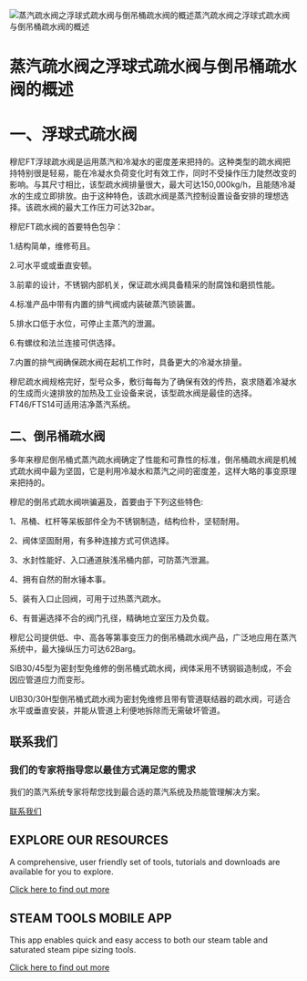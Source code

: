 
![蒸汽疏水阀之浮球式疏水阀与倒吊桶疏水阀的概述](/d/file/p/2015-04-20/fa7e21ea26498c60f21be966388fba47.jpg)蒸汽疏水阀之浮球式疏水阀与倒吊桶疏水阀的概述

# 蒸汽疏水阀之浮球式疏水阀与倒吊桶疏水阀的概述

# 一、浮球式疏水阀

穆尼FT浮球疏水阀是运用蒸汽和冷凝水的密度差来把持的。这种类型的疏水阀把持特别很是轻易，能在冷凝水负荷变化时有效工作，同时不受操作压力陡然改变的影响。与其尺寸相比，该型疏水阀排量很大，最大可达150,000kg/h，且能随冷凝水的生成立即排放。由于这种特色，该疏水阀是蒸汽控制设置设备安排的理想选择。该疏水阀的最大工作压力可达32bar。

穆尼FT疏水阀的首要特色包孕：

1.结构简单，维修苟且。

2.可水平或或垂直安顿。

3.前辈的设计，不锈钢内部机关，保证疏水阀具备精采的耐腐蚀和磨损性能。

4.标准产品中带有内置的排气阀或内装破蒸汽锁装置。

5.排水口低于水位，可停止主蒸汽的泄漏。

6.有螺纹和法兰连接可供选择。

7.内置的排气阀确保疏水阀在起机工作时，具备更大的冷凝水排量。

穆尼疏水阀规格完好，型号众多，敷衍每每为了确保有效的传热，哀求随着冷凝水的生成而火速排放的加热及工业设备来说，该型疏水阀是最佳的选择。FT46/FTS14可适用洁净蒸汽系统。

## 二、倒吊桶疏水阀

多年来穆尼倒吊桶式蒸汽疏水阀确定了性能和可靠性的标准，倒吊桶疏水阀是机械式疏水阀中最为坚固，它是利用冷凝水和蒸汽之间的密度差，这样大略的事变原理来把持的。

穆尼的倒吊式疏水阀哄骗遍及，首要由于下列这些特色:

1、吊桶、杠杆等呆板部件全为不锈钢制造，结构俭朴，坚韧耐用。

2、阀体坚固耐用，有多种连接方式可供选择。

3、水封性能好、入口通道肤浅吊桶内部，可防蒸汽泄漏。

4、拥有自然的耐水锤本事。

5、装有入口止回阀，可用于过热蒸汽疏水。

6、有普遍选择不合的阀门孔径，精确地立室压力及负载。

穆尼公司提供低、中、高各等第事变压力的倒吊桶疏水阀产品，广泛地应用在蒸汽系统中，最大操纵压力可达62Barg。

SIB30/45型为密封型免维修的倒吊桶式疏水阀，阀体采用不锈钢锻造制成，不会因应管道应力而变形。

UIB30/30H型倒吊桶式疏水阀为密封免维修且带有管道联结器的疏水阀，可适合水平或垂直安装，并能从管道上利便地拆除而无需破坏管道。 

## 联系我们

### 我们的专家将指导您以最佳方式满足您的需求

我们的蒸汽系统专家将帮您找到最合适的蒸汽系统及热能管理解决方案。

[联系我们](/Contact/)

## EXPLORE OUR RESOURCES

A comprehensive, user friendly set of tools, tutorials and downloads are available for you to explore.

[Click here to find out more](#)

## STEAM TOOLS MOBILE APP

This app enables quick and easy access to both our steam table and saturated steam pipe sizing tools.

[Click here to find out more](#)

